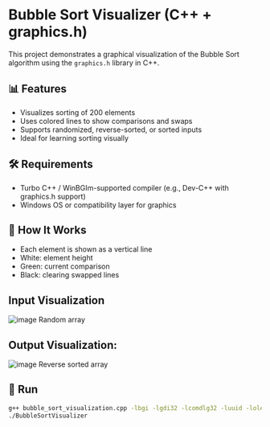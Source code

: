 # Bubble Sort Visualizer (C++ + graphics.h)

This project demonstrates a graphical visualization of the Bubble Sort algorithm using the `graphics.h` library in C++.

## 📊 Features
- Visualizes sorting of 200 elements
- Uses colored lines to show comparisons and swaps
- Supports randomized, reverse-sorted, or sorted inputs
- Ideal for learning sorting visually

## 🛠 Requirements
- Turbo C++ / WinBGIm-supported compiler (e.g., Dev-C++ with graphics.h support)
- Windows OS or compatibility layer for graphics

## 🧠 How It Works
- Each element is shown as a vertical line
- White: element height
- Green: current comparison
- Black: clearing swapped lines
  
## Input Visualization
![image](https://github.com/user-attachments/assets/b678dfd0-e696-4175-9b5b-1018760019dd)
 Random array
 ## Output Visualization:
![image](https://github.com/user-attachments/assets/1f590606-4124-4ef6-acc9-dbbe3525d368)
Reverse sorted array

## 🚀 Run
```bash
g++ bubble_sort_visualization.cpp -lbgi -lgdi32 -lcomdlg32 -luuid -loleaut32 -lole32 -o BubbleSortVisualizer
./BubbleSortVisualizer
